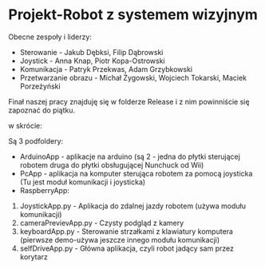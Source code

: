 ﻿# Projekt-Robot z systemem wizyjnym

Obecne zespoły i liderzy:

* Sterowanie - Jakub Dębksi, Filip Dąbrowski
* Joystick - Anna Knap, Piotr Kopa-Ostrowski
* Komunikacja - Patryk Przekwas, Adam Grzybkowski
* Przetwarzanie obrazu - Michał Żygowski, Wojciech Tokarski, Maciek Porzeżyński

Finał naszej pracy znajduję się w folderze Release i z nim powinniście się zapoznać do piątku.

w skrócie:

Są 3 podfoldery:
* ArduinoApp - aplikacje na arduino (są 2 - jedna do płytki sterującej robotem druga do płytki obsługującej Nunchuck od Wii)
* PcApp - aplikacja na komputer sterująca robotem za pomocą joysticka (Tu jest moduł komunikacji i joysticka)
* RaspberryApp:
1. JoystickApp.py - Aplikacja do zdalnej jazdy robotem (używa modułu komunikacji)
2. cameraPrevievApp.py - Czysty podgląd z kamery
3. keyboardApp.py - Sterowanie strzałkami z klawiatury komputera (pierwsze demo-używa jeszcze innego modułu komunikacji)
4. selfDriveApp.py - Główna aplikacja, czyli robot jadący sam przez korytarz 


